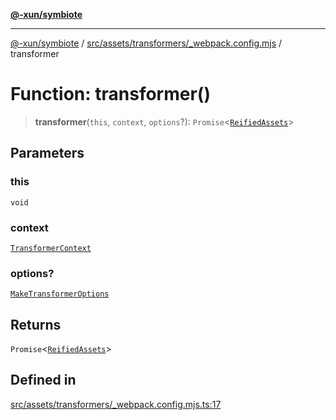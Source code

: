 [**@-xun/symbiote**](../../../../../README.md)

***

[@-xun/symbiote](../../../../../README.md) / [src/assets/transformers/\_webpack.config.mjs](../README.md) / transformer

# Function: transformer()

> **transformer**(`this`, `context`, `options`?): `Promise`\<[`ReifiedAssets`](../../../type-aliases/ReifiedAssets.md)\>

## Parameters

### this

`void`

### context

[`TransformerContext`](../../../type-aliases/TransformerContext.md)

### options?

[`MakeTransformerOptions`](../../../type-aliases/MakeTransformerOptions.md)

## Returns

`Promise`\<[`ReifiedAssets`](../../../type-aliases/ReifiedAssets.md)\>

## Defined in

[src/assets/transformers/\_webpack.config.mjs.ts:17](https://github.com/Xunnamius/symbiote/blob/26e756362a16f050e03cef2c4c582d94e29614cd/src/assets/transformers/_webpack.config.mjs.ts#L17)
